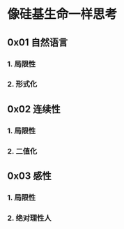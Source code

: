 # 像硅基生命一样思考

## 0x01 自然语言

### 1. 局限性

### 2. 形式化

## 0x02 连续性

### 1. 局限性

### 2. 二值化

## 0x03 感性

### 1. 局限性

### 2. 绝对理性人